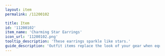 ```yaml
---
layout: item
permalink: /11200102

title: Item
id: '11200102'
item_name: 'Charming Star Earrings'
icon_url: '11200102.png'
tooltip_description: 'These earrings sparkle like stars.'
guide_description: 'Outfit items replace the look of your gear when equipped.'
---
```

